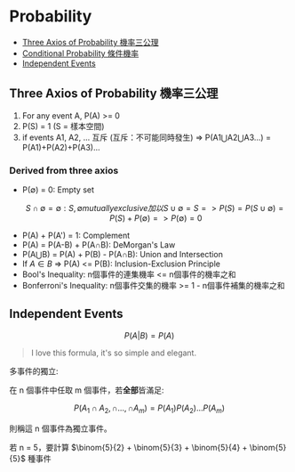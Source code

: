 # Probability

- [Three Axios of Probability 機率三公理](#three-axios-of-probability-機率三公理)
- [Conditional Probability 條件機率](./conditional-probability/)
- [Independent Events](#independent-events)

## Three Axios of Probability 機率三公理

1. For any event A, P(A) >= 0
2. P(S) = 1 (S = 樣本空間)
3. if events A1, A2, ... 互斥 (互斥：不可能同時發生) => P(A1⋃A2⋃A3...) = P(A1)+P(A2)+P(A3)...

### Derived from three axios

- P(∅) = 0: Empty set
  ```math
  S \cap ∅ = ∅: S, ∅ mutually exclusive
  加以 S \cup ∅ = S
  => P(S) = P(S \cup ∅) = P(S) + P(∅)
  => P(∅) = 0
  ```
- P(A) + P(A') = 1: Complement
- P(A) = P(A-B) + P(A∩B): DeMorgan's Law
- P(A⋃B) = P(A) + P(B) - P(A∩B): Union and Intersection
- If $A \in B$ => P(A) <= P(B): Inclusion-Exclusion Principle
- Bool's Inequality: n個事件的連集機率 <= n個事件的機率之和
- Bonferroni's Inequality: n個事件交集的機率 >= 1 - n個事件補集的機率之和

## Independent Events

$$ P(A | B) = P(A) $$

> I love this formula, it's so simple and elegant.

多事件的獨立:

在 n 個事件中任取 m 個事件，若**全部**皆滿足:

$$ P(A_1 \cap A_2, \cap ..., \cap A_m) = P(A_1)P(A_2)...P(A_m) $$

則稱這 n 個事件為獨立事件。

若 n = 5，要計算 $\binom{5}{2} + \binom{5}{3} + \binom{5}{4} + \binom{5}{5}$ 種事件

